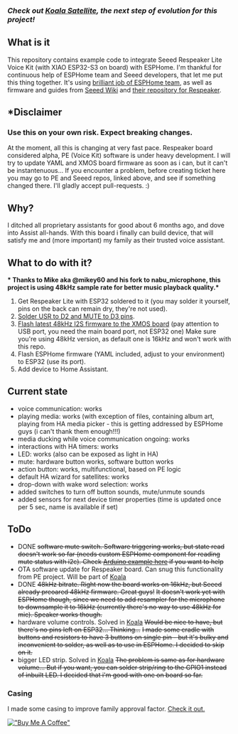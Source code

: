 ### _Check out [Koala Satellite](https://github.com/formatBCE/Koala-Satellite), the next step of evolution for this project!_

## What is it
This repository contains example code to integrate Seeed Respeaker Lite Voice Kit (with XIAO ESP32-S3 on board) with ESPHome.
I'm thankful for continuous help of ESPHome team and Seeed developers, that let me put this thing together. 
It's using [brilliant job of ESPHome team](https://github.com/esphome/home-assistant-voice-pe), as well as firmware and guides from [Seeed Wiki](https://wiki.seeedstudio.com/xiao_respeaker/) and [their repository for Respeaker](https://github.com/respeaker/ReSpeaker_Lite/tree/master).

## *Disclaimer
### Use this on your own risk. Expect breaking changes.
At the moment, all this is changing at very fast pace. Respeaker board considered alpha, PE (Voice Kit) software is under heavy development. I will try to update YAML and XMOS board firmware as soon as i can, but it can't be instantenuous...
If you encounter a problem, before creating ticket here you may go to PE and Seeed repos, linked above, and see if something changed there. I'll gladly accept pull-requests. :)

## Why?
I ditched all proprietary assistants for good about 6 months ago, and dove into Assist all-hands. 
With this board i finally can build device, that will satisfy me and (more important) my family as their trusted voice assistant.

## What to do with it?
__* Thanks to Mike aka @mikey60 and his fork to nabu_microphone, this project is using 48kHz sample rate for better music playback quality.*__
1. Get Respeaker Lite with ESP32 soldered to it (you may solder it yourself, pins on the back can remain dry, they're not used).
2. [Solder USR to D2 and MUTE to D3 pins](https://wiki.seeedstudio.com/respeaker_button/).
3. [Flash latest 48kHz I2S firmware to the XMOS board](https://wiki.seeedstudio.com/xiao_respeaker/#flash-the-i2s-firmware) (pay attention to USB port, you need the main board port, not ESP32 one) Make sure you're using 48kHz version, as default one is 16kHz and won't work with this repo.
5. Flash ESPHome firmware (YAML included, adjust to your environment) to ESP32 (use its port).
6. Add device to Home Assistant.

## Current state
- voice communication: works
- playing media: works (with exception of files, containing album art, playing from HA media picker - this is getting addressed by ESPHome guys (i can't thank them enough!!!)
- media ducking while voice communication ongoing: works
- interactions with HA timers: works
- LED: works (also can be exposed as light in HA)
- mute: hardware button works, software button works
- action button: works, multifunctional, based on PE logic
- default HA wizard for satellites: works
- drop-down with wake word selection: works
- added switches to turn off button sounds, mute/unmute sounds
- added sensors for next device timer properties (time is updated once per 5 sec, name is available if set)

## ToDo
- DONE ~~software mute switch. Software triggering works, but state read doesn't work so far (needs custom ESPHome component for reading mute status with i2c). Check [Arduino example here](https://github.com/respeaker/ReSpeaker_Lite/blob/master/xiao_esp32s3_examples/xiao_i2c_get_register_value/xiao_i2c_get_register_value.ino#L55) if you want to help~~
- OTA software update for Respeaker board. Can snug this functionality from PE project. Will be part of [Koala](https://github.com/formatBCE/Koala-Satellite)
- DONE ~~48kHz bitrate. Right now the board works on 16kHz, but Seeed already preoared 48kHz firmware. Great guys!~~
  ~~It doesn't work yet with ESPHome though, since we need to add resampler for the microphone to downsample it to 16kHz (currently there's no way to use 48kHz for mic). Speaker works though.~~
- hardware volume controls. Solved in [Koala](https://github.com/formatBCE/Koala-Satellite) ~~Would be nice to have, but there's no pins left on ESP32... Thinking...~~ ~~I made some cradle with buttons and resistors to have 3 buttons on single pin - but it's bulky and inconvenient to solder, as well as to use in ESPHome. I decided to skip on it.~~
- bigger LED strip. Solved in [Koala](https://github.com/formatBCE/Koala-Satellite) ~~The problem is same as for hardware volume... But if you want, you can solder strip/ring to the GPIO1 instead of inbuilt LED. I decided that i'm good with one on board so far.~~

### Casing
I made some casing to improve family approval factor. [Check it out.](casing/Casing.md)


[!["Buy Me A Coffee"](https://www.buymeacoffee.com/assets/img/custom_images/orange_img.png)](https://www.buymeacoffee.com/formatbce)
